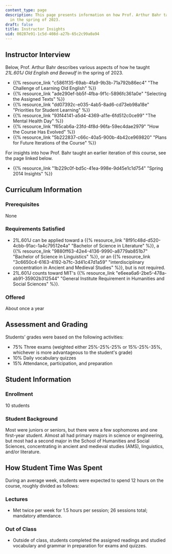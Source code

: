 ```yaml
---
content_type: page
description: This page presents information on how Prof. Arthur Bahr taught 21L.601
  in the spring of 2023.
draft: false
title: Instructor Insights
uid: 00287e91-1c5d-408d-a27b-65c2c99a0a94
---
```

## Instructor Interview

Below, Prof. Arthur Bahr describes various aspects of how he taught *21L.601J Old English and Beowulf* in the spring of 2023.

- {{% resource_link "c5861f35-69ab-4fa9-9b3b-71a792b86ec4" "The Challenge of Learning Old English" %}}
- {{% resource_link "ade290ef-bb5f-4fba-9f1c-5896fc361a0e" "Selecting the Assigned Texts" %}}
- {{% resource_link "dd07392c-e035-4ab5-8ad6-cd73eb98a18e" "Priorities for Student Learning" %}}
- {{% resource_link "93f44141-a5d4-4369-a11e-6fd512c0ce99" "The Mental Health Day" %}}
- {{% resource_link "f65cab6a-23fd-4f8d-96fa-59ec4dae2979" "How the Course Has Evolved" %}}
- {{% resource_link "5b222837-c66c-40a5-900b-4b42ce969820" "Plans for Future Iterations of the Course" %}}

For insights into how Prof. Bahr taught an earlier iteration of this course, see the page linked below.

- {{% resource_link "1b229c0f-bd5c-41ea-998e-9d45e1c1d754" "Spring 2014 Insights" %}}

## Curriculum Information

### Prerequisites

None

### Requirements Satisfied

- 21L.601J can be applied toward a {{% resource_link "8f91c48d-d520-4cbb-91ac-1a4c79512e4a" "Bachelor of Science in Literature" %}}, a {{% resource_link "9880ff63-42e4-4136-9990-a8779ab851b7" "Bachelor of Science in Linguistics" %}}, or an {{% resource_link "3c6650c4-6163-4192-b7fc-3d41c47d1a59" "interdisciplinary concentration in Ancient and Medieval Studies" %}}, but is not required.
- 21L.601J counts toward MIT's {{% resource_link "e6eea6a6-2be5-478a-ab91-35902b312544" "General Institute Requirement in Humanities and Social Sciences" %}}.

### Offered

About once a year

## Assessment and Grading

Students’ grades were based on the following activities:

- 75% Three exams (weighted either 25%-25%-25% or 15%-25%-35%, whichever is more advantageous to the student's grade)
- 10% Daily vocabulary quizzes
- 15% Attendance, participation, and preparation

## Student Information

### Enrollment

10 students

### Student Background

Most were juniors or seniors, but there were a few sophomores and one first-year student. Almost all had primary majors in science or engineering, but most had a second major in the School of Humanities and Social Sciences, concentrating in ancient and medieval studies (AMS), linguistics, and/or literature.

## How Student Time Was Spent

During an average week, students were expected to spend 12 hours on the course, roughly divided as follows:

### Lectures

- Met twice per week for 1.5 hours per session; 26 sessions total; mandatory attendance.

### Out of Class

- Outside of class, students completed the assigned readings and studied vocabulary and grammar in preparation for exams and quizzes.